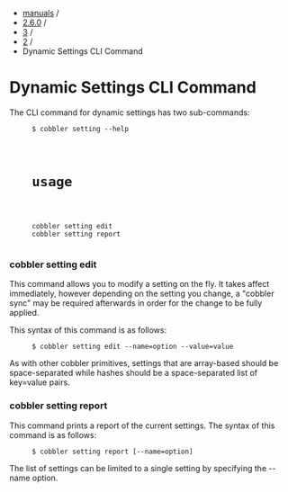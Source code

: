 
<!-- begin content -->

<div id="wrap" class="container">
 <div class="row">
  <div class="span8">
<ul class="breadcrumb"><li><a href="/manuals">manuals</a> <span class="divider">/</span></li><li><a href="/manuals/2.6.0">2.6.0</a> <span class="divider">/</span></li><li><a href="/manuals/2.6.0/3_-_General_Topics.html">3</a> <span class="divider">/</span></li><li><a href="/manuals/2.6.0/3/2_-_Cobbler_Direct_Commands.html">2</a> <span class="divider">/</span></li><li class="active">Dynamic Settings CLI Command</li></ul>
   <h1>Dynamic Settings CLI Command</h1>
<p>The CLI command for dynamic settings has two sub-commands:</p>

<p><figure class="highlight"><pre><code class="language-bash" data-lang="bash">$ cobbler setting --help</p>

<h1>usage</h1>

<p>cobbler setting edit
cobbler setting report</code></pre></figure></p>

<h3>cobbler setting edit</h3>

<p>This command allows you to modify a setting on the fly. It takes affect immediately, however depending on the setting you change, a "cobbler sync" may be required afterwards in order for the change to be fully applied.</p>

<p>This syntax of this command is as follows:</p>

<p><figure class="highlight"><pre><code class="language-bash" data-lang="bash">$ cobbler setting edit --name=option --value=value</code></pre></figure></p>

<p>As with other cobbler primitives, settings that are array-based should be space-separated while hashes should be a space-separated list of key=value pairs.</p>

<h3>cobbler setting report</h3>

<p>This command prints a report of the current settings. The syntax of this command is as follows:</p>

<p><figure class="highlight"><pre><code class="language-bash" data-lang="bash">$ cobbler setting report [--name=option]</code></pre></figure></p>

<p>The list of settings can be limited to a single setting by specifying the --name option.</p>
